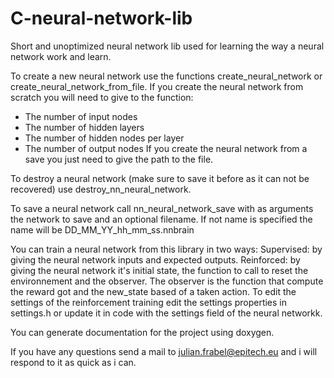 # C-neural-network-lib
Short and unoptimized neural network lib used for learning the way a neural network work and learn.

To create a new neural network use the functions create_neural_network or create_neural_network_from_file.
If you create the neural network from scratch you will need to give to the function:
  * The number of input nodes
  * The number of hidden layers
  * The number of hidden nodes per layer
  * The number of output nodes
If you create the neural network from a save you just need to give the path to the file.

To destroy a neural network (make sure to save it before as it can not be recovered) use destroy_nn_neural_network.

To save a neural network call nn_neural_network_save with as arguments the network to save and an optional filename.
If not name is specified the name will be DD_MM_YY_hh_mm_ss.nnbrain

You can train a neural network from this library in two ways:
Supervised: by giving the neural network inputs and expected outputs.
Reinforced: by giving the neural network it's initial state, the function to call to reset the environnement and the observer.
  The observer is the function that compute the reward got and the new_state based of a taken action.
  To edit the settings of the reinforcement training edit the settings properties in settings.h or update it in code with the settings field of the neural networkk.

You can generate documentation for the project using doxygen.

If you have any questions send a mail to julian.frabel@epitech.eu and i will respond to it as quick as i can.
